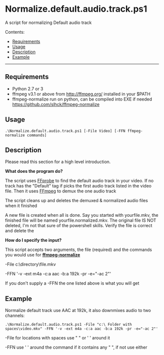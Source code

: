 # Normalize.default.audio.track.ps1

A script for normalizing Default audio track

Contents:

- [Requirements](#requirements)
- [Usage](#usage)
- [Description](#description)
- [Example](#example)

-------------

## Requirements

-   Python 2.7 or 3
-   ffmpeg v3.1 or above from <http://ffmpeg.org/> installed in your \$PATH
-   ffmpeg-normalize run on python, can be compiled into EXE if needed
    https://github.com/slhck/ffmpeg-normalize

## Usage

    .\Normalize.default.audio.track.ps1 [-File Video] [-FFN ffmpeg-normalize commands]

## Description

Please read this section for a high level introduction.

**What does the program do?**

The script uses [FFprobe](http://ffmpeg.org) to find the default audio track in your video.  If no track has the "Default" tag if picks the first audio track listed in the video file.  Then it uses [FFmpeg](http://ffmpeg.org) to demux the one audio track

The script cleans up and deletes the demuxed & normalized audio files when it finished

A new file is created when all is done. Say you started with yourfile.mkv, the finished file will be named yourfile.normalized.mkv.  The original file IS NOT deleted, I'm not that sure of the powershell skills.  Verify the file is correct and delete the 

**How do I specify the input?**

This script accepts two arguments, the file (required) and the commands you would use for **[ffmpeg-normalize](https://github.com/slhck/ffmpeg-normalize)**

-File c:\directory\file.mkv

-FFN '-v -ext m4a -c:a aac -b:a 192k -pr -e="-ac 2"'

If you don't supply a -FFN the one listed above is what you will get

## Example

Normalize default track use AAC at 192k, it also downmixes audio to two channels:

    .\Normalize.default.audio.track.ps1 -File "c:\ Folder with spaces\video.mkv" -FFN '-v -ext m4a -c:a aac -b:a 192k -pr -e="-ac 2"'

-File for locations with spaces use " " or ' ' around it

-FFN use ' ' around the command if it contains any " ", if not use either